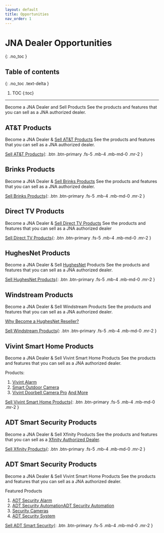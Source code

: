 ```yaml
---
layout: default
title: Opportunities
nav_order: 1
---
```


# JNA Dealer Opportunities
{: .no_toc }

## Table of contents
{: .no_toc .text-delta }

1. TOC
{:toc}

---

Become a JNA Dealer and Sell Products
See the products and features that you can sell as a JNA authorized dealer.

 

## AT&T Products

Become a JNA Dealer & [Sell AT&T Products](https://www.jnadealerprogram.com/blog/att-phone/)
See the products and features that you can sell as a JNA authorized dealer.

[Sell AT&T Products](https://www.jnadealerprogram.com/dealer-opportunities.php){: .btn .btn-primary .fs-5 .mb-4 .mb-md-0 .mr-2 } 


## Brinks Products

Become a JNA Dealer & [Sell Brinks Products](https://www.jnadealerprogram.com/blog/brinks-home-security-cost/)
See the products and features that you can sell as a JNA authorized dealer.

[Sell Brinks Products](https://www.jnadealerprogram.com/dealer-opportunities-brinks.php){: .btn .btn-primary .fs-5 .mb-4 .mb-md-0 .mr-2 } 


## Direct TV Products

Become a JNA Dealer & [Sell Direct TV Products](https://www.jnadealerprogram.com/blog/cable-dealer/)
See the products and features that you can sell as a JNA authorized dealer

[Sell Direct TV Products](https://www.jnadealerprogram.com/direct-tv.php){: .btn .btn-primary .fs-5 .mb-4 .mb-md-0 .mr-2 } 


## HughesNet Products

Become a JNA Dealer & Sell [HughesNet](https://www.jnadealerprogram.com/blog/hughesnet-reseller/) Products
See the products and features that you can sell as a JNA authorized dealer.

[Sell HughesNet Products](https://www.jnadealerprogram.com/hughesnet.php){: .btn .btn-primary .fs-5 .mb-4 .mb-md-0 .mr-2 } 


## Windstream Products

Become a JNA Dealer & Sell Windstream Products
See the products and features that you can sell as a JNA authorized dealer.

[Why Become a HughesNet Reseller?](https://www.jnadealerprogram.com/blog/hughesnet-reseller/)

[Sell Windstream Products](https://www.jnadealerprogram.com/dealer-opportunities-windstream.php){: .btn .btn-primary .fs-5 .mb-4 .mb-md-0 .mr-2 } 


## Vivint Smart Home Products

Become a JNA Dealer & Sell Vivint Smart Home Products
See the products and features that you can sell as a JNA authorized dealer.

Products:
1. [Vivint Alarm](https://www.jnadealerprogram.com/blog/vivint-package/)
2. [Smart Outdoor Camera](https://www.homealarmsecurity.org/blogdetails/meet-the-smartest-outdoor-camera-on-the-market-vivint-outdoor-camera-pro)
3. [Vivint Doorbell Camera Pro](https://www.homealarmsecurity.org/vivint-home-security/vivint-doorbell-camera-pro)
   [And More](https://www.homealarmsecurity.org/vivint-home-security)

[Sell Vivint Smart Home Products](https://www.jnadealerprogram.com/vivint.php){: .btn .btn-primary .fs-5 .mb-4 .mb-md-0 .mr-2 } 


## ADT Smart Security Products

Become a JNA Dealer & Sell Xfinity Products
See the products and features that you can sell as a [Xfinity Authorized Dealer](https://www.jnadealerprogram.com/blog/become-an-authorized-dealer-sell-xfinity-products/).

[Sell Xfinity Products](https://www.jnadealerprogram.com/dealer-opportunities-xfinity.php){: .btn .btn-primary .fs-5 .mb-4 .mb-md-0 .mr-2 } 


## ADT Smart Security Products

Become a JNA Dealer & Sell Vivint Smart Home Products
See the products and features that you can sell as a JNA authorized dealer.

Featured Products
1. [ADT Security Alarm](https://www.homealarmsecurity.org/adt-home-security/adt-emergency-alarm)
2. [ADT Security AutomationADT Security Automation](https://www.homealarmsecurity.org/adt-home-security/adt-home-automation)
3. [Security Cameras](https://www.homealarmsecurity.org/adt-home-security/adt-security-cameras)
4. [ADT Security System](https://www.homealarmsecurity.org/adt-home-security/adt-security-system)

[Sell ADT Smart Security](https://www.jnadealerprogram.com/dealer-opportunities-adt.php){: .btn .btn-primary .fs-5 .mb-4 .mb-md-0 .mr-2 } 


